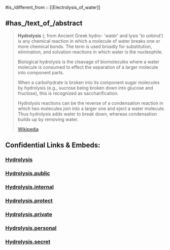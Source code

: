 
#is_/different_from :: [[Electrolysis_of_water]] 

## #has_/text_of_/abstract 

> **Hydrolysis** (; from Ancient Greek  hydro- 'water' and  lysis 'to unbind') 
> is any chemical reaction in which a molecule of water breaks one or more chemical bonds. 
> The term is used broadly for substitution, elimination, and solvation reactions 
> in which water is the nucleophile.
>
> Biological hydrolysis is the cleavage of biomolecules where a water molecule is consumed 
> to effect the separation of a larger molecule into component parts. 
> 
> When a carbohydrate is broken into its component sugar molecules by hydrolysis 
> (e.g., sucrose being broken down into glucose and fructose), 
> this is recognized as saccharification.
>
> Hydrolysis reactions can be the reverse of a condensation reaction 
> in which two molecules join into a larger one and eject a water molecule. 
> Thus hydrolysis adds water to break down, whereas condensation builds up by removing water.
>
> [Wikipedia](https://en.wikipedia.org/wiki/Hydrolysis) 




## Confidential Links & Embeds: 

### [Hydrolysis](/_Standards/chemic/chemic~Elements/Group-01-Alkali/Hydrogen/Hydrolysis.md) 

### [Hydrolysis.public](/_public/chemic/chemic~Elements/Group-01-Alkali/Hydrogen/Hydrolysis.public.md) 

### [Hydrolysis.internal](/_internal/chemic/chemic~Elements/Group-01-Alkali/Hydrogen/Hydrolysis.internal.md) 

### [Hydrolysis.protect](/_protect/chemic/chemic~Elements/Group-01-Alkali/Hydrogen/Hydrolysis.protect.md) 

### [Hydrolysis.private](/_private/chemic/chemic~Elements/Group-01-Alkali/Hydrogen/Hydrolysis.private.md) 

### [Hydrolysis.personal](/_personal/chemic/chemic~Elements/Group-01-Alkali/Hydrogen/Hydrolysis.personal.md) 

### [Hydrolysis.secret](/_secret/chemic/chemic~Elements/Group-01-Alkali/Hydrogen/Hydrolysis.secret.md)

